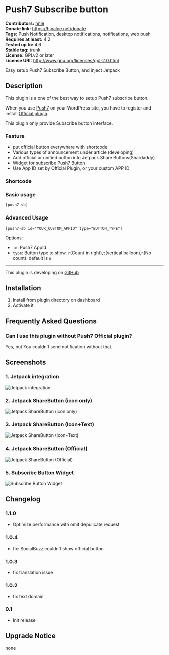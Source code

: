 # Push7 Subscribe button #
**Contributors:** [hnle](https://profiles.wordpress.org/hnle)  
**Donate link:** https://hinaloe.net/donate  
**Tags:** Push Notification, desktop notifications, notifications, web push  
**Requires at least:** 4.2  
**Tested up to:** 4.6  
**Stable tag:** trunk  
**License:** GPLv2 or later  
**License URI:** http://www.gnu.org/licenses/gpl-2.0.html  

Easy setup Push7 Subscribe Button, and inject Jetpack

## Description ##

This plugin is a one of the best way to setup Push7 subscribe button.

When you use [Push7](https://push7.jp/) on your WordPress site,
you have to register and install [Official plugin](https://wordpress.org/plugins/push7/).

This plugin only provide Subscribe button interface.

### Feature ###

- put official button everywhare with shortcode
- Various types of announcement under article (developing)
- Add official or unified button into Jetpack Share Buttons(Shardaddy).
- Widget for subscribe Push7 Button
- Use App ID set by Official Plugin, or your custom APP ID

### Shortcode ###

### Basic usage ###
`[push7-sb]`

### Advanced Usage ###
`[push7-sb id="YOUR_CUSTOM_APPID" type="BUTTON_TYPE"]`

Options:

- `id`: Push7 AppId
- `type`: Button type to show. `r`(Count in right),`t`(vertical balloon),`n`(No count). default is `n`

----

This plugin is developing on [GitHub](https://github.com/hinaloe/push7-subscribe-button/)

## Installation ##

1. Install from plugin directory on dashboard
1. Activate it



## Frequently Asked Questions ##

### Can I use this plugin without Push7 Official plugin? ###

Yes, but You couldn't send notification without that.



## Screenshots ##

### 1. Jetpack integration ###
![Jetpack integration](https://ps.w.org/simple-push-subscribe-button/assets/screenshot-1.png)

### 2. Jetpack ShareButton (icon only) ###
![Jetpack ShareButton (icon only)](https://ps.w.org/simple-push-subscribe-button/assets/screenshot-2.png)

### 3. Jetpack ShareButton (Icon+Text) ###
![Jetpack ShareButton (Icon+Text)](https://ps.w.org/simple-push-subscribe-button/assets/screenshot-3.png)

### 4. Jetpack ShareButton (Official) ###
![Jetpack ShareButton (Official)](https://ps.w.org/simple-push-subscribe-button/assets/screenshot-4.png)

### 5. Subscribe Button Widget ###
![Subscribe Button Widget](https://ps.w.org/simple-push-subscribe-button/assets/screenshot-5.png)


## Changelog ##

### 1.1.0 ###
* Optimize performance with omit depulicate request

### 1.0.4 ###

* fix: SocialBuzz couldn't show official button

### 1.0.3 ###
* fix translation issue

### 1.0.2 ###
* fix text domain

### 0.1 ###
* Init release

## Upgrade Notice ##

none
